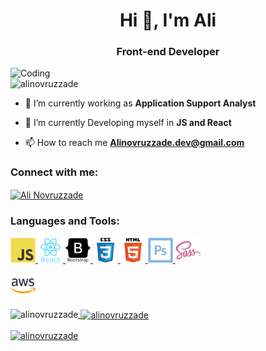 <h1 align="center">Hi 👋, I'm Ali</h1>
<h3 align="center"> Front-end Developer </h3>

<img align="right" alt="Coding" width="600"  src="https://i.giphy.com/media/26tn33aiTi1jkl6H6/giphy.webp"/>



<p align="left"> <img src="https://komarev.com/ghpvc/?username=alinovruzzade&label=Profile%20views&color=0e75b6&style=flat" alt="alinovruzzade" /> </p>

- 🔭 I’m currently working as **Application Support Analyst**

- 🌱 I’m currently Developing myself in **JS and React**

- 📫 How to reach me **Alinovruzzade.dev@gmail.com**

<h3 align="left">Connect with me: </h3>
<p align="left">
<a href="https://www.linkedin.com/in/ali-novruzzade-872bb0201" target="blank"><img align="center" src="https://raw.githubusercontent.com/rahuldkjain/github-profile-readme-generator/master/src/images/icons/Social/linked-in-alt.svg" alt="Ali Novruzzade" height="30" width="40" /> </a>
</p>

<h3 align="left">Languages and Tools: </h3>
<p align="left"> <a href="https://aws.amazon.com" target="_blank" rel="noreferrer">
<img src="https://raw.githubusercontent.com/devicons/devicon/master/icons/javascript/javascript-original.svg" alt="javascript" width="40" height="40"/> </a> <a href="https://www.photoshop.com/en" target="_blank" rel="noreferrer">
<img src="https://raw.githubusercontent.com/devicons/devicon/master/icons/react/react-original-wordmark.svg" alt="react" width="40" height="40"/> </a> <a href="https://sass-lang.com" target="_blank" rel="noreferrer">
<img src="https://raw.githubusercontent.com/devicons/devicon/master/icons/bootstrap/bootstrap-plain-wordmark.svg" alt="bootstrap" width="40" height="40"/> </a> <a href="https://www.w3schools.com/css/" target="_blank" rel="noreferrer"> 
<img src="https://raw.githubusercontent.com/devicons/devicon/master/icons/css3/css3-original-wordmark.svg" alt="css3" width="40" height="40"/> </a> <a href="https://www.w3.org/html/" target="_blank" rel="noreferrer"> 
<img src="https://raw.githubusercontent.com/devicons/devicon/master/icons/html5/html5-original-wordmark.svg" alt="html5" width="40" height="40"/> </a> <a href="https://developer.mozilla.org/en-US/docs/Web/JavaScript" target="_blank" rel="noreferrer">
<img src="https://raw.githubusercontent.com/devicons/devicon/master/icons/photoshop/photoshop-line.svg" alt="photoshop" width="40" height="40"/> </a> <a href="https://www.python.org" target="_blank" rel="noreferrer"> 
<img src="https://raw.githubusercontent.com/devicons/devicon/master/icons/sass/sass-original.svg" alt="sass" width="40" height="40"/> </a> </p>
<img src="https://raw.githubusercontent.com/devicons/devicon/master/icons/amazonwebservices/amazonwebservices-original-wordmark.svg" alt="aws" width="40" height="40"/> </a> <a href="https://www.blender.org/" target="_blank" rel="noreferrer">
<p><img align="left" src="https://github-readme-stats.vercel.app/api/top-langs?username=alinovruzzade&show_icons=true&locale=en&layout=compact" alt="alinovruzzade" /></p>

<p>&nbsp;<img align="center" src="https://github-readme-stats.vercel.app/api?username=alinovruzzade&show_icons=true&locale=en" alt="alinovruzzade" /></p>

<p><img align="center" src="https://github-readme-streak-stats.herokuapp.com/?user=alinovruzzade&" alt="alinovruzzade" /></p>
